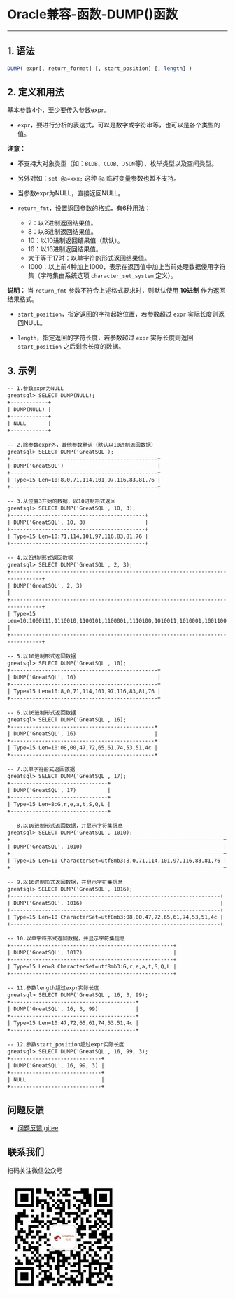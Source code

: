 # Oracle兼容-函数-DUMP()函数
---


## 1. 语法

```sql
DUMP( expr[, return_format] [, start_position] [, length] )
```

## 2. 定义和用法

基本参数4个，至少要传入参数expr。

- `expr`，要进行分析的表达式，可以是数字或字符串等，也可以是各个类型的值。

**注意：**

  - 不支持大对象类型（如：`BLOB`、`CLOB`、`JSON`等）、枚举类型以及空间类型。
  - 另外对如：`set @a=xxx;` 这种 `@a` 临时变量参数也暂不支持。
  - 当参数expr为NULL，直接返回NULL。

- `return_fmt`，设置返回参数的格式，有6种用法：
  - 2：以2进制返回结果值。
  - 8：以8进制返回结果值。
  - 10：以10进制返回结果值（默认）。
  - 16：以16进制返回结果值。
  - 大于等于17时：以单字符的形式返回结果值。
  - 1000：以上前4种加上1000，表示在返回值中加上当前处理数据使用字符集（字符集由系统选项 `character_set_system` 定义）。

**说明：** 当 `return_fmt` 参数不符合上述格式要求时，则默认使用 **10进制** 作为返回结果格式。

- `start_position`，指定返回的字符起始位置，若参数超过 `expr` 实际长度则返回NULL。

- `length`，指定返回的字符长度，若参数超过 `expr` 实际长度则返回 `start_position` 之后剩余长度的数据。


## 3. 示例

```
-- 1.参数expr为NULL
greatsql> SELECT DUMP(NULL);
+------------+
| DUMP(NULL) |
+------------+
| NULL       |
+------------+

-- 2.除参数expr外，其他参数默认（默认以10进制返回数据）
greatsql> SELECT DUMP('GreatSQL');
+-----------------------------------------------+
| DUMP('GreatSQL')                              |
+-----------------------------------------------+
| Type=15 Len=10:8,0,71,114,101,97,116,83,81,76 |
+-----------------------------------------------+

-- 3.从位置3开始的数据，以10进制形式返回
greatsql> SELECT DUMP('GreatSQL', 10, 3);
+-------------------------------------------+
| DUMP('GreatSQL', 10, 3)                   |
+-------------------------------------------+
| Type=15 Len=10:71,114,101,97,116,83,81,76 |
+-------------------------------------------+

-- 4.以2进制形式返回数据
greatsql> SELECT DUMP('GreatSQL', 2, 3);
+--------------------------------------------------------------------------------+
| DUMP('GreatSQL', 2, 3)                                                         |
+--------------------------------------------------------------------------------+
| Type=15 Len=10:1000111,1110010,1100101,1100001,1110100,1010011,1010001,1001100 |
+--------------------------------------------------------------------------------+

-- 5.以10进制形式返回数据
greatsql> SELECT DUMP('GreatSQL', 10);
+-----------------------------------------------+
| DUMP('GreatSQL', 10)                          |
+-----------------------------------------------+
| Type=15 Len=10:8,0,71,114,101,97,116,83,81,76 |
+-----------------------------------------------+

-- 6.以16进制形式返回数据
greatsql> SELECT DUMP('GreatSQL', 16);
+----------------------------------------------+
| DUMP('GreatSQL', 16)                         |
+----------------------------------------------+
| Type=15 Len=10:08,00,47,72,65,61,74,53,51,4c |
+----------------------------------------------+

-- 7.以单字符形式返回数据
greatsql> SELECT DUMP('GreatSQL', 17);
+-------------------------------+
| DUMP('GreatSQL', 17)          |
+-------------------------------+
| Type=15 Len=8:G,r,e,a,t,S,Q,L |
+-------------------------------+

-- 8.以10进制形式返回数据，并显示字符集信息
greatsql> SELECT DUMP('GreatSQL', 1010);
+--------------------------------------------------------------------+
| DUMP('GreatSQL', 1010)                                             |
+--------------------------------------------------------------------+
| Type=15 Len=10 CharacterSet=utf8mb3:8,0,71,114,101,97,116,83,81,76 |
+--------------------------------------------------------------------+

-- 9.以16进制形式返回数据，并显示字符集信息
greatsql> SELECT DUMP('GreatSQL', 1016);
+-------------------------------------------------------------------+
| DUMP('GreatSQL', 1016)                                            |
+-------------------------------------------------------------------+
| Type=15 Len=10 CharacterSet=utf8mb3:08,00,47,72,65,61,74,53,51,4c |
+-------------------------------------------------------------------+

-- 10.以单字符形式返回数据，并显示字符集信息
+----------------------------------------------------+
| DUMP('GreatSQL', 1017)                             |
+----------------------------------------------------+
| Type=15 Len=8 CharacterSet=utf8mb3:G,r,e,a,t,S,Q,L |
+----------------------------------------------------+

-- 11.参数length超过expr实际长度
greatsql> SELECT DUMP('GreatSQL', 16, 3, 99);
+----------------------------------------+
| DUMP('GreatSQL', 16, 3, 99)            |
+----------------------------------------+
| Type=15 Len=10:47,72,65,61,74,53,51,4c |
+----------------------------------------+

-- 12.参数start_position超过expr实际长度
greatsql> SELECT DUMP('GreatSQL', 16, 99, 3);
+-----------------------------+
| DUMP('GreatSQL', 16, 99, 3) |
+-----------------------------+
| NULL                        |
+-----------------------------+
```



**问题反馈**
---
- [问题反馈 gitee](https://gitee.com/GreatSQL/GreatSQL-Manual/issues)


**联系我们**
---

扫码关注微信公众号

![greatsql-wx](/greatsql-wx.jpg)

